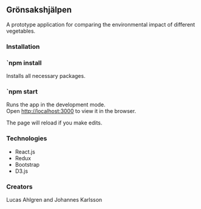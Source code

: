## Grönsakshjälpen 

A prototype application for comparing the environmental impact of different vegetables.

### Installation

### `npm install

Installs all necessary packages.

### `npm start

Runs the app in the development mode.<br />
Open [http://localhost:3000](http://localhost:3000) to view it in the browser.

The page will reload if you make edits.<br />

### Technologies

* React.js
* Redux
* Bootstrap
* D3.js

### Creators

Lucas Ahlgren and Johannes Karlsson


